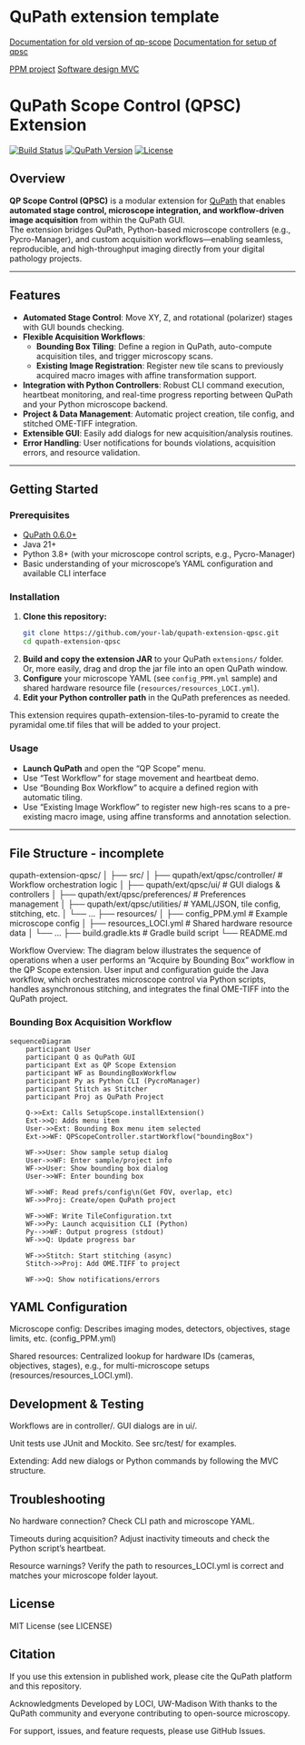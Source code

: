 # QuPath extension template

[Documentation for old version of qp-scope](https://docs.google.com/document/d/1XBRZRJ0p-M71GUEMJQ4xSMDFfq8fcTMy6KwfbtxXz-Q/edit?tab=t.0)
[Documentation for setup of qpsc](https://docs.google.com/document/d/1XBRZRJ0p-M71GUEMJQ4xSMDFfq8fcTMy6KwfbtxXz-Q/edit?tab=t.0)

[PPM project](https://docs.google.com/document/u/3/d/1XefVDE7qYCOOUUUYZDh4zW0qORQXOUilt47npvDIW3M/mobilebasic#heading=h.ywwydiewamwm)
[Software design MVC]()


# QuPath Scope Control (QPSC) Extension

[![Build Status](https://img.shields.io/badge/build-passing-brightgreen)](#)
[![QuPath Version](https://img.shields.io/badge/qupath-0.5.1+-blue)](#)
[![License](https://img.shields.io/badge/license-MIT-lightgrey)](#)

## Overview

**QP Scope Control (QPSC)** is a modular extension for [QuPath](https://qupath.github.io/) that enables **automated stage control, microscope integration, and workflow-driven image acquisition** from within the QuPath GUI.  
The extension bridges QuPath, Python-based microscope controllers (e.g., Pycro-Manager), and custom acquisition workflows—enabling seamless, reproducible, and high-throughput imaging directly from your digital pathology projects.

---

## Features

- **Automated Stage Control**: Move XY, Z, and rotational (polarizer) stages with GUI bounds checking.
- **Flexible Acquisition Workflows**:
    - **Bounding Box Tiling**: Define a region in QuPath, auto-compute acquisition tiles, and trigger microscopy scans.
    - **Existing Image Registration**: Register new tile scans to previously acquired macro images with affine transformation support.
- **Integration with Python Controllers**: Robust CLI command execution, heartbeat monitoring, and real-time progress reporting between QuPath and your Python microscope backend.
- **Project & Data Management**: Automatic project creation, tile config, and stitched OME-TIFF integration.
- **Extensible GUI**: Easily add dialogs for new acquisition/analysis routines.
- **Error Handling**: User notifications for bounds violations, acquisition errors, and resource validation.

---

## Getting Started

### Prerequisites

- [QuPath 0.6.0+](https://qupath.github.io/)
- Java 21+
- Python 3.8+ (with your microscope control scripts, e.g., Pycro-Manager)
- Basic understanding of your microscope’s YAML configuration and available CLI interface

### Installation

1. **Clone this repository:**
    ```bash
    git clone https://github.com/your-lab/qupath-extension-qpsc.git
    cd qupath-extension-qpsc
    ```
2. **Build and copy the extension JAR** to your QuPath `extensions/` folder. Or, more easily, drag and drop the jar file into an open QuPath window.
3. **Configure** your microscope YAML (see `config_PPM.yml` sample) and shared hardware resource file (`resources/resources_LOCI.yml`).
4. **Edit your Python controller path** in the QuPath preferences as needed.

This extension requires qupath-extension-tiles-to-pyramid to create the pyramidal ome.tif files that will be added to your project.

### Usage

- **Launch QuPath** and open the “QP Scope” menu.
- Use “Test Workflow” for stage movement and heartbeat demo.
- Use “Bounding Box Workflow” to acquire a defined region with automatic tiling.
- Use “Existing Image Workflow” to register new high-res scans to a pre-existing macro image, using affine transforms and annotation selection.

---

## File Structure - incomplete
qupath-extension-qpsc/
│
├── src/
│ ├── qupath/ext/qpsc/controller/ # Workflow orchestration logic
│ ├── qupath/ext/qpsc/ui/ # GUI dialogs & controllers
│ ├── qupath/ext/qpsc/preferences/ # Preferences management
│ ├── qupath/ext/qpsc/utilities/ # YAML/JSON, tile config, stitching, etc.
│ └── ...
├── resources/
│ ├── config_PPM.yml # Example microscope config
│ ├── resources_LOCI.yml # Shared hardware resource data
│ └── ...
├── build.gradle.kts # Gradle build script
└── README.md

Workflow Overview:
The diagram below illustrates the sequence of operations when a user performs an “Acquire by Bounding Box” workflow in the QP Scope extension. User input and configuration guide the Java workflow, which orchestrates microscope control via Python scripts, handles asynchronous stitching, and integrates the final OME-TIFF into the QuPath project.
### Bounding Box Acquisition Workflow
```mermaid
sequenceDiagram
    participant User
    participant Q as QuPath GUI
    participant Ext as QP Scope Extension
    participant WF as BoundingBoxWorkflow
    participant Py as Python CLI (PycroManager)
    participant Stitch as Stitcher
    participant Proj as QuPath Project

    Q->>Ext: Calls SetupScope.installExtension()
    Ext->>Q: Adds menu item
    User->>Ext: Bounding Box menu item selected
    Ext->>WF: QPScopeController.startWorkflow("boundingBox")

    WF->>User: Show sample setup dialog
    User->>WF: Enter sample/project info
    WF->>User: Show bounding box dialog
    User->>WF: Enter bounding box

    WF->>WF: Read prefs/config\n(Get FOV, overlap, etc)
    WF->>Proj: Create/open QuPath project

    WF->>WF: Write TileConfiguration.txt
    WF->>Py: Launch acquisition CLI (Python)
    Py-->>WF: Output progress (stdout)
    WF->>Q: Update progress bar

    WF->>Stitch: Start stitching (async)
    Stitch->>Proj: Add OME.TIFF to project

    WF->>Q: Show notifications/errors
```

## YAML Configuration
Microscope config: Describes imaging modes, detectors, objectives, stage limits, etc. (config_PPM.yml)

Shared resources: Centralized lookup for hardware IDs (cameras, objectives, stages), e.g., for multi-microscope setups (resources/resources_LOCI.yml).

## Development & Testing
Workflows are in controller/. GUI dialogs are in ui/.

Unit tests use JUnit and Mockito. See src/test/ for examples.

Extending: Add new dialogs or Python commands by following the MVC structure.

## Troubleshooting
No hardware connection? Check CLI path and microscope YAML.

Timeouts during acquisition? Adjust inactivity timeouts and check the Python script’s heartbeat.

Resource warnings? Verify the path to resources_LOCI.yml is correct and matches your microscope folder layout.

## License
MIT License (see LICENSE)

## Citation
If you use this extension in published work, please cite the QuPath platform and this repository.

Acknowledgments
Developed by LOCI, UW-Madison
With thanks to the QuPath community and everyone contributing to open-source microscopy.

For support, issues, and feature requests, please use GitHub Issues.
